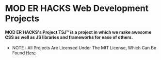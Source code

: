 # MOD ER HACKS Web Development Projects

#### MOD ER HACKS's Project TSJ™ is a project in which we make awesome CSS as well as JS libraries and frameworks for ease of others.

- NOTE : All Projects Are Licensed Under The MIT License, Which Can Be Found [Here](https://github.com/MODERHACKS/moderhacks.github.io/blob/master/LICENSE.md)
